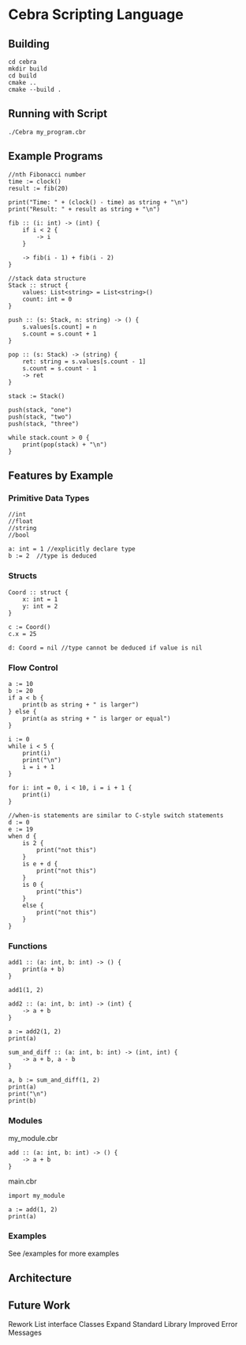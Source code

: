 # Cebra Scripting Language

## Building

```
cd cebra
mkdir build
cd build
cmake ..
cmake --build .
```

## Running with Script
```
./Cebra my_program.cbr
```

## Example Programs

```
//nth Fibonacci number
time := clock()
result := fib(20)

print("Time: " + (clock() - time) as string + "\n")
print("Result: " + result as string + "\n")

fib :: (i: int) -> (int) {
    if i < 2 {
        -> i
    }

    -> fib(i - 1) + fib(i - 2)
}
```

```
//stack data structure
Stack :: struct {
    values: List<string> = List<string>()
    count: int = 0
}

push :: (s: Stack, n: string) -> () {
    s.values[s.count] = n
    s.count = s.count + 1
}

pop :: (s: Stack) -> (string) {
    ret: string = s.values[s.count - 1]
    s.count = s.count - 1
    -> ret
}

stack := Stack()

push(stack, "one")
push(stack, "two")
push(stack, "three")

while stack.count > 0 {
    print(pop(stack) + "\n")
}
```

## Features by Example

### Primitive Data Types

```
//int
//float
//string
//bool

a: int = 1 //explicitly declare type
b := 2  //type is deduced
```

### Structs

```
Coord :: struct {
    x: int = 1
    y: int = 2
}

c := Coord()
c.x = 25

d: Coord = nil //type cannot be deduced if value is nil
```

### Flow Control

```
a := 10
b := 20
if a < b {
    print(b as string + " is larger")
} else {
    print(a as string + " is larger or equal")
}

i := 0
while i < 5 {
    print(i)
    print("\n")
    i = i + 1
}

for i: int = 0, i < 10, i = i + 1 {
    print(i)
}

//when-is statements are similar to C-style switch statements
d := 0
e := 19
when d {
    is 2 {
        print("not this")
    }
    is e + d {
        print("not this")
    }
    is 0 {
        print("this")
    }
    else {
        print("not this")
    }
}
```

### Functions

```
add1 :: (a: int, b: int) -> () {
    print(a + b)
}

add1(1, 2)

add2 :: (a: int, b: int) -> (int) {
    -> a + b
}

a := add2(1, 2)
print(a)

sum_and_diff :: (a: int, b: int) -> (int, int) {
    -> a + b, a - b
}

a, b := sum_and_diff(1, 2)
print(a)
print("\n")
print(b)
```

### Modules
my_module.cbr

```
add :: (a: int, b: int) -> () {
    -> a + b
}
```

main.cbr

```
import my_module

a := add(1, 2)
print(a)
```

### Examples
See /examples for more examples

## Architecture

## Future Work
Rework List interface
Classes
Expand Standard Library
Improved Error Messages
